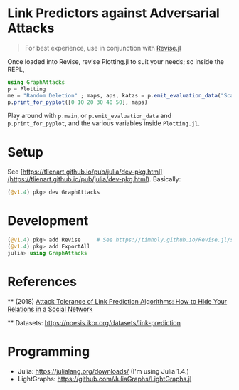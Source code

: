 # Link Predictors against Adversarial Attacks

> For best experience, use in conjunction with [Revise.jl](https://github.com/timholy/Revise.jl)

Once loaded into Revise, revise Plotting.jl to suit your needs; so inside the REPL,

```julia
using GraphAttacks
p = Plotting
me = "Random Deletion" ; maps, aps, katzs = p.emit_evaluation_data("Scale Free (small)", me, budgets=[0 10 20 30 40 50], train_fraction=0.85)
p.print_for_pyplot([0 10 20 30 40 50], maps)
```

Play around with `p.main`, or `p.emit_evaluation_data` and `p.print_for_pyplot`, and the various variables inside `Plotting.jl`.

# Setup

See [https://tlienart.github.io/pub/julia/dev-pkg.html](https://tlienart.github.io/pub/julia/dev-pkg.html). Basically:

```julia
(@v1.4) pkg> dev GraphAttacks
```

# Development

```julia
(@v1.4) pkg> add Revise     # See https://timholy.github.io/Revise.jl/stable/config/
(@v1.4) pkg> add ExportAll
julia> using GraphAttacks
```

# References

** (2018) [Attack Tolerance of Link Prediction Algorithms: How to Hide Your Relations in a Social Network](https://arxiv.org/abs/1809.00152)

** Datasets: https://noesis.ikor.org/datasets/link-prediction

# Programming

- Julia: https://julialang.org/downloads/ (I'm using Julia 1.4.)
- LightGraphs: https://github.com/JuliaGraphs/LightGraphs.jl
